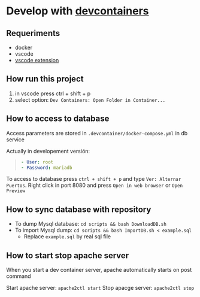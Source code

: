 # Develop with [devcontainers](https://code.visualstudio.com/docs/devcontainers/containers)

## Requeriments

- docker
- vscode
- [vscode extension](https://marketplace.visualstudio.com/items?itemName=ms-azuretools.vscode-docker)

## How run this project

1. in vscode press ctrl + shift + p
2. select option: `Dev Containers: Open Folder in Container...`

## How to access to database

Access parameters are stored in `.devcontainer/docker-compose.yml` in db service

Actually in developement versión:

> ```yaml
> - User: root
> - Password: mariadb
> ```

To access to database press `ctrl + shift + p` and type `Ver: Alternar Puertos`. Right click in port 8080 and press `Open in web browser` or `Open Preview`

## How to sync database with repository

- To dump Mysql database: `cd scripts && bash DownloadDB.sh`
- To import Mysql dump: `cd scripts && bash ImportDB.sh < example.sql`
    - Replace `example.sql` by real sql file

## How to start stop apache server

When you start a dev container server, apache automatically starts on post command

Start apache server: `apache2ctl start`
Stop apacge server: `apache2ctl stop`